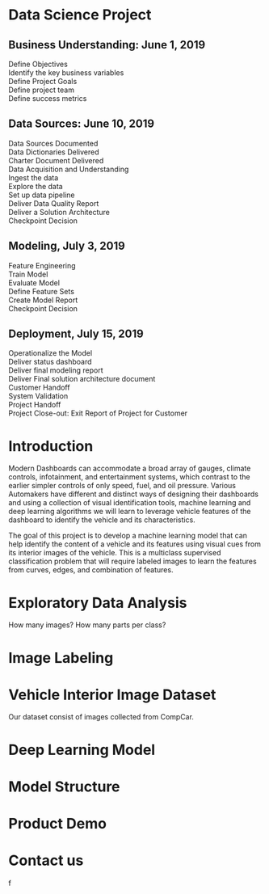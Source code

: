 # Data Science Project
## Business Understanding: June 1, 2019
Define Objectives  
Identify the key business variables  
Define Project Goals  
Define project team  
Define success metrics  
## Data Sources: June 10, 2019  
Data Sources Documented  
Data Dictionaries Delivered  
Charter Document Delivered  
Data Acquisition and Understanding  
Ingest the data  
Explore the data  
Set up data pipeline  
Deliver Data Quality Report  
Deliver a Solution Architecture  
Checkpoint Decision  
## Modeling, July 3, 2019  
Feature Engineering  
Train Model  
Evaluate Model  
Define Feature Sets  
Create Model Report  
Checkpoint Decision  
## Deployment, July 15, 2019  
Operationalize the Model  
Deliver status dashboard  
Deliver final modeling report  
Deliver Final solution architecture document  
Customer Handoff  
System Validation  
Project Handoff  
Project Close-out: Exit Report of Project for Customer

#  Introduction  

Modern Dashboards can accommodate a broad array of gauges, climate controls, infotainment, and entertainment systems, which contrast to the earlier simpler controls of only speed, fuel, and oil pressure. Various Automakers have different and distinct ways of designing their dashboards and using a collection of visual identification tools, machine learning and deep learning algorithms we will learn to leverage vehicle features of the dashboard to identify the vehicle and its characteristics. 

The goal of this project is to develop a machine learning model that can help identify the content of a vehicle and its features using visual cues from its interior images of the vehicle. This is a multiclass supervised classification problem that will require labeled images to learn the features from curves, edges, and combination of features.  


#  Exploratory Data Analysis

How many images?  How many parts per class?

#  Image Labeling

#  Vehicle Interior Image Dataset

Our dataset consist of images collected from CompCar.

#  Deep Learning Model



#  Model Structure  

#  Product Demo  

#  Contact us  
f

